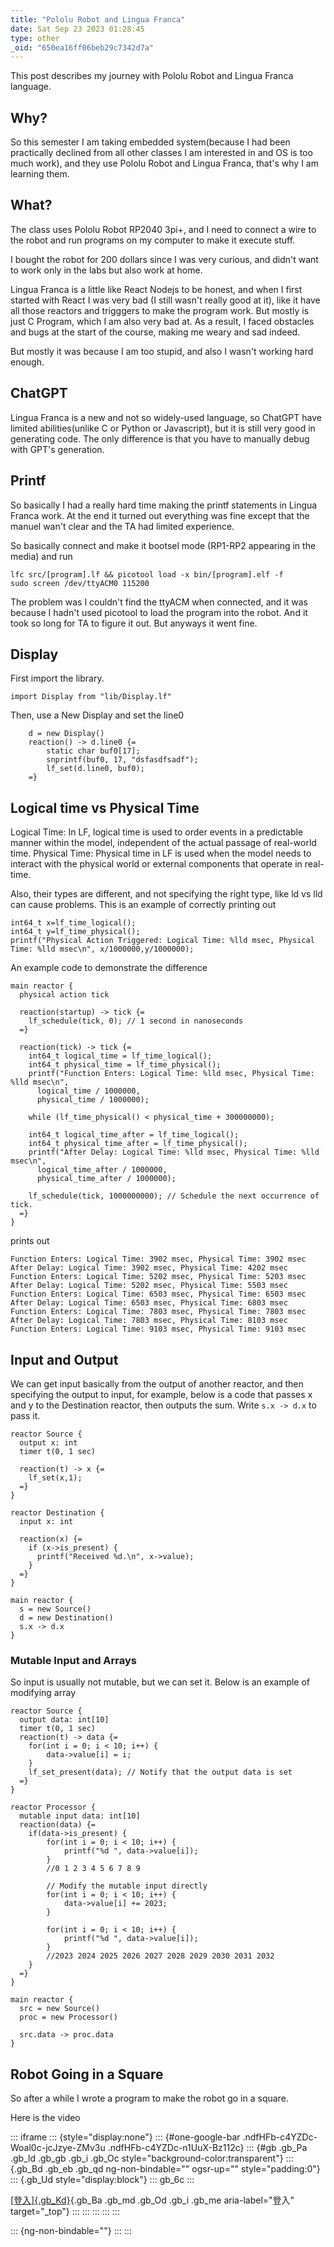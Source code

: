 ```yaml
---
title: "Pololu Robot and Lingua Franca"
date: Sat Sep 23 2023 01:28:45
type: other
_oid: "650ea16ff06beb29c7342d7a"
---
```

This post describes my journey with Pololu Robot and Lingua Franca
language.

## Why?

So this semester I am taking embedded system(because I had been
practically declined from all other classes I am interested in and OS is
too much work), and they use Pololu Robot and Lingua Franca, that\'s why
I am learning them.

## What?

The class uses Pololu Robot RP2040 3pi+, and I need to connect a wire to
the robot and run programs on my computer to make it execute stuff.

I bought the robot for 200 dollars since I was very curious, and didn\'t
want to work only in the labs but also work at home.

Lingua Franca is a little like React Nodejs to be honest, and when I
first started with React I was very bad (I still wasn\'t really good at
it), like it have all those reactors and trigggers to make the program
work. But mostly is just C Program, which I am also very bad at. As a
result, I faced obstacles and bugs at the start of the course, making me
weary and sad indeed.

But mostly it was because I am too stupid, and also I wasn\'t working
hard enough.

## ChatGPT

Lingua Franca is a new and not so widely-used language, so ChatGPT have
limited abilities(unlike C or Python or Javascript), but it is still
very good in generating code. The only difference is that you have to
manually debug with GPT\'s generation.

## Printf

So basically I had a really hard time making the printf statements in
Lingua Franca work. At the end it turned out everything was fine except
that the manuel wan\'t clear and the TA had limited experience.

So basically connect and make it bootsel mode (RP1-RP2 appearing in the
media) and run

    lfc src/[program].lf && picotool load -x bin/[program].elf -f
    sudo screen /dev/ttyACM0 115200

The problem was I couldn\'t find the ttyACM when connected, and it was
because I hadn\'t used picotool to load the program into the robot. And
it took so long for TA to figure it out. But anyways it went fine.

## Display

First import the library.

    import Display from "lib/Display.lf"

Then, use a New Display and set the line0

        d = new Display()
        reaction() -> d.line0 {=
            static char buf0[17];
            snprintf(buf0, 17, "dsfasdfsadf");
            lf_set(d.line0, buf0);
        =}

## Logical time vs Physical Time

Logical Time: In LF, logical time is used to order events in a
predictable manner within the model, independent of the actual passage
of real-world time. Physical Time: Physical time in LF is used when the
model needs to interact with the physical world or external components
that operate in real-time.

Also, their types are different, and not specifying the right type, like
ld vs lld can cause problems. This is an example of correctly printing
out

    int64_t x=lf_time_logical();
    int64_t y=lf_time_physical();
    printf("Physical Action Triggered: Logical Time: %lld msec, Physical Time: %lld msec\n", x/1000000,y/1000000);

An example code to demonstrate the difference

    main reactor {
      physical action tick

      reaction(startup) -> tick {=
        lf_schedule(tick, 0); // 1 second in nanoseconds
      =}

      reaction(tick) -> tick {=
        int64_t logical_time = lf_time_logical();
        int64_t physical_time = lf_time_physical();
        printf("Function Enters: Logical Time: %lld msec, Physical Time: %lld msec\n",
          logical_time / 1000000,
          physical_time / 1000000);

        while (lf_time_physical() < physical_time + 300000000);

        int64_t logical_time_after = lf_time_logical();
        int64_t physical_time_after = lf_time_physical();
        printf("After Delay: Logical Time: %lld msec, Physical Time: %lld msec\n",
          logical_time_after / 1000000,
          physical_time_after / 1000000);

        lf_schedule(tick, 1000000000); // Schedule the next occurrence of tick.
      =}
    }

prints out

    Function Enters: Logical Time: 3902 msec, Physical Time: 3902 msec
    After Delay: Logical Time: 3902 msec, Physical Time: 4202 msec
    Function Enters: Logical Time: 5202 msec, Physical Time: 5203 msec
    After Delay: Logical Time: 5202 msec, Physical Time: 5503 msec
    Function Enters: Logical Time: 6503 msec, Physical Time: 6503 msec
    After Delay: Logical Time: 6503 msec, Physical Time: 6803 msec
    Function Enters: Logical Time: 7803 msec, Physical Time: 7803 msec
    After Delay: Logical Time: 7803 msec, Physical Time: 8103 msec
    Function Enters: Logical Time: 9103 msec, Physical Time: 9103 msec

## Input and Output

We can get input basically from the output of another reactor, and then
specifying the output to input, for example, below is a code that passes
x and y to the Destination reactor, then outputs the sum. Write
`s.x -> d.x` to pass it.

    reactor Source {
      output x: int
      timer t(0, 1 sec)

      reaction(t) -> x {=
        lf_set(x,1);
      =}
    }

    reactor Destination {
      input x: int

      reaction(x) {=
        if (x->is_present) {
          printf("Received %d.\n", x->value);
        }
      =}
    }

    main reactor {
      s = new Source()
      d = new Destination()
      s.x -> d.x
    }

### Mutable Input and Arrays

So input is usually not mutable, but we can set it. Below is an example
of modifying array

    reactor Source {
      output data: int[10]
      timer t(0, 1 sec)
      reaction(t) -> data {=
        for(int i = 0; i < 10; i++) {
            data->value[i] = i;
        }
        lf_set_present(data); // Notify that the output data is set
      =}
    }

    reactor Processor {
      mutable input data: int[10]
      reaction(data) {=
        if(data->is_present) {
            for(int i = 0; i < 10; i++) {
                printf("%d ", data->value[i]);
            }
            //0 1 2 3 4 5 6 7 8 9

            // Modify the mutable input directly
            for(int i = 0; i < 10; i++) {
                data->value[i] += 2023;
            }

            for(int i = 0; i < 10; i++) {
                printf("%d ", data->value[i]);
            }
            //2023 2024 2025 2026 2027 2028 2029 2030 2031 2032
        }
      =}
    }

    main reactor {
      src = new Source()
      proc = new Processor()

      src.data -> proc.data
    }

## Robot Going in a Square

So after a while I wrote a program to make the robot go in a square.

Here is the video

::: iframe
::: {style="display:none"}
::: {#one-google-bar .ndfHFb-c4YZDc-Woal0c-jcJzye-ZMv3u .ndfHFb-c4YZDc-n1UuX-Bz112c}
::: {#gb .gb_Pa .gb_ld .gb_gb .gb_i .gb_Oc style="background-color:transparent"}
::: {.gb_Bd .gb_eb .gb_qd ng-non-bindable="" ogsr-up="" style="padding:0"}
::: {.gb_Ud style="display:block"}
::: gb_6c
:::

[[登入]{.gb_Kd}](https://accounts.google.com/ServiceLogin?service=wise&passive=1209600&osid=1&continue=https://drive.google.com/file/d/1AE_GnrjhE2oOE9Sab5sMXK-66zHhmCt1/preview&followup=https://drive.google.com/file/d/1AE_GnrjhE2oOE9Sab5sMXK-66zHhmCt1/preview&ec=GAZAGQ){.gb_Ba
.gb_md .gb_Od .gb_i .gb_me aria-label="登入" target="_top"}
:::
:::
:::
:::
:::

::: {ng-non-bindable=""}
:::
:::
